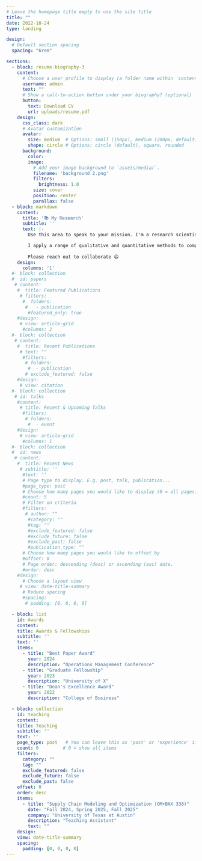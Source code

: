 ```yaml
---
# Leave the homepage title empty to use the site title
title: ""
date: 2022-10-24
type: landing

design:
  # Default section spacing
  spacing: "6rem"

sections:
  - block: resume-biography-3
    content:
      # Choose a user profile to display (a folder name within `content/authors/`)
      username: admin
      text: ""
      # Show a call-to-action button under your biography? (optional)
      button:
        text: Download CV
        url: uploads/resume.pdf
    design:
      css_class: dark
      # Avatar customization
      avatar:
        size: medium  # Options: small (150px), medium (200px, default), large (320px), xl (400px), xxl (500px)
        shape: circle # Options: circle (default), square, rounded
      background:
        color: 
        image:
          # Add your image background to `assets/media/`.
          filename: 'background 2.png'
          filters:
            brightness: 1.0
          size: cover
          position: center
          parallax: false
  - block: markdown
    content:
      title: '📚 My Research'
      subtitle: ''
      text: |-
        Use this area to speak to your mission. I'm a research scientist in the Moonshot team at DeepMind. I blog about machine learning, deep learning, and moonshots.

        I apply a range of qualitative and quantitative methods to comprehensively investigate the role of science and technology in the economy.
        
        Please reach out to collaborate 😃
    design:
      columns: '1'
  #- block: collection
  #  id: papers
   # content:
    #  title: Featured Publications
     # filters:
      #  folders:
       #   - publication
        #featured_only: true
    #design:
     # view: article-grid
      #columns: 2
  #- block: collection
   # content:
    #  title: Recent Publications
     # text: ""
      #filters:
       # folders:
        #  - publication
       # exclude_featured: false
    #design:
     # view: citation
  #- block: collection
   # id: talks
    #content:
     # title: Recent & Upcoming Talks
      #filters:
       # folders:
        #  - event
    #design:
     # view: article-grid
      #columns: 1
  #- block: collection
  #  id: news
   # content:
    #  title: Recent News
     # subtitle: ''
      #text: ''
      # Page type to display. E.g. post, talk, publication...
      #page_type: post
      # Choose how many pages you would like to display (0 = all pages)
      #count: 5
      # Filter on criteria
      #filters:
       # author: ""
        #category: ""
        #tag: ""
        #exclude_featured: false
        #exclude_future: false
        #exclude_past: false
        #publication_type: ""
      # Choose how many pages you would like to offset by
      #offset: 0
      # Page order: descending (desc) or ascending (asc) date.
      #order: desc
    #design:
      # Choose a layout view
     # view: date-title-summary
      # Reduce spacing
      #spacing:
       # padding: [0, 0, 0, 0]

  - block: list
    id: Awards
    content:
    title: Awards & Fellowships
    subtitle: ''
    text: ''
    items:
      - title: "Best Paper Award"
        year: 2024
        description: "Operations Management Conference"
      - title: "Graduate Fellowship"
        year: 2023
        description: "University of X"
      - title: "Dean's Excellence Award"
        year: 2022
        description: "College of Business"

  - block: collection
    id: teaching
    content:
    title: Teaching
    subtitle: ''
    text: ''
    page_type: post   # You can leave this as 'post' or 'experience' if your theme supports it
    count: 0         # 0 = show all items
    filters:
      category: ""
      tag: ""
      exclude_featured: false
      exclude_future: false
      exclude_past: false
    offset: 0
    order: desc
    items:
      - title: "Supply Chain Modeling and Optimization (OM+BAX 338)"
        date: "Fall 2024, Spring 2025, Fall 2025"
        company: "University of Texas at Austin"
        description: "Teaching Assistant"
        text: ""
    design:
    view: date-title-summary
    spacing:
      padding: [0, 0, 0, 0]
---
```

